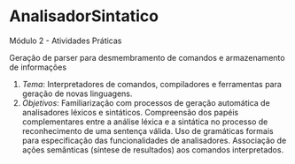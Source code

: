 # AnalisadorSintatico
Módulo 2 - 
Atividades Práticas

Geração de parser para desmembramento de comandos e armazenamento de informações

1. *Tema*:
    Interpretadores de comandos, compiladores e ferramentas para geração de novas linguagens.
2. *Objetivos*:
    Familiarização com processos de geração automática de analisadores léxicos e sintáticos. Compreensão
    dos papéis complementares entre a análise léxica e a sintática no processo de reconhecimento de uma sentença
    válida. Uso de gramáticas formais para especificação das funcionalidades de analisadores. Associação de ações
    semânticas (síntese de resultados) aos comandos interpretados.

